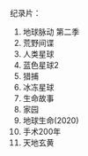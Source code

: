纪录片：

1. 地球脉动 第二季
2. 荒野间谍
3. 人类星球
4. 蓝色星球2
5. 猎捕
6. 冰冻星球
7. 生命故事
8. 家园
9. 地球生命(2020)
10. 手术200年
11. 天地玄黄